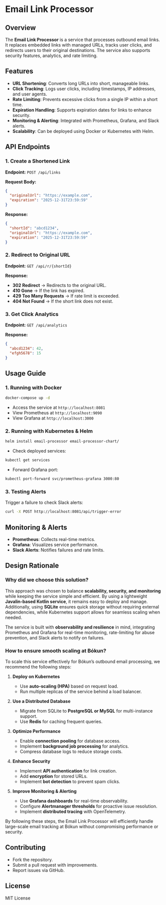 # Email Link Processor

## Overview

The **Email Link Processor** is a service that processes outbound email links. It replaces embedded links with managed URLs, tracks user clicks, and redirects users to their original destinations. The service also supports security features, analytics, and rate limiting.

## Features

- **URL Shortening**: Converts long URLs into short, manageable links.
- **Click Tracking**: Logs user clicks, including timestamps, IP addresses, and user agents.
- **Rate Limiting**: Prevents excessive clicks from a single IP within a short time.
- **Expiration Handling**: Supports expiration dates for links to enhance security.
- **Monitoring & Alerting**: Integrated with Prometheus, Grafana, and Slack alerts.
- **Scalability**: Can be deployed using Docker or Kubernetes with Helm.

## API Endpoints

### 1. Create a Shortened Link

**Endpoint:** `POST /api/links`

**Request Body:**

```json
{
  "originalUrl": "https://example.com",
  "expiration": "2025-12-31T23:59:59"
}
```

**Response:**

```json
{
  "shortId": "abcd1234",
  "originalUrl": "https://example.com",
  "expiration": "2025-12-31T23:59:59"
}
```

### 2. Redirect to Original URL

**Endpoint:** `GET /api/r/{shortId}`

**Response:**

- **302 Redirect** → Redirects to the original URL.
- **410 Gone** → If the link has expired.
- **429 Too Many Requests** → If rate limit is exceeded.
- **404 Not Found** → If the short link does not exist.

### 3. Get Click Analytics

**Endpoint:** `GET /api/analytics`

**Response:**

```json
{
  "abcd1234": 42,
  "efgh5678": 15
}
```

## Usage Guide

### 1. Running with Docker

```sh
docker-compose up -d
```

- Access the service at `http://localhost:8081`
- View Prometheus at `http://localhost:9090`
- View Grafana at `http://localhost:3000`

### 2. Running with Kubernetes & Helm

```sh
helm install email-processor email-processor-chart/
```

- Check deployed services:

```sh
kubectl get services
```

- Forward Grafana port:

```sh
kubectl port-forward svc/prometheus-grafana 3000:80
```

### 3. Testing Alerts

Trigger a failure to check Slack alerts:

```sh
curl -X POST http://localhost:8081/api/trigger-error
```

## Monitoring & Alerts

- **Prometheus**: Collects real-time metrics.
- **Grafana**: Visualizes service performance.
- **Slack Alerts**: Notifies failures and rate limits.

## Design Rationale

### Why did we choose this solution?
This approach was chosen to balance **scalability, security, and monitoring** while keeping the service simple and efficient. By using a lightweight **Javalin-based Kotlin service**, it remains easy to deploy and manage. Additionally, using **SQLite** ensures quick storage without requiring external dependencies, while Kubernetes support allows for seamless scaling when needed.

The service is built with **observability and resilience** in mind, integrating Prometheus and Grafana for real-time monitoring, rate-limiting for abuse prevention, and Slack alerts to notify on failures.

### How to ensure smooth scaling at Bókun?
To scale this service effectively for Bókun’s outbound email processing, we recommend the following steps:

1. **Deploy on Kubernetes**
   - Use **auto-scaling (HPA)** based on request load.
   - Run multiple replicas of the service behind a load balancer.

2. **Use a Distributed Database**
   - Migrate from SQLite to **PostgreSQL or MySQL** for multi-instance support.
   - Use **Redis** for caching frequent queries.

3. **Optimize Performance**
   - Enable **connection pooling** for database access.
   - Implement **background job processing** for analytics.
   - Compress database logs to reduce storage costs.

4. **Enhance Security**
   - Implement **API authentication** for link creation.
   - Add **encryption** for stored URLs.
   - Implement **bot detection** to prevent spam clicks.

5. **Improve Monitoring & Alerting**
   - Use **Grafana dashboards** for real-time observability.
   - Configure **Alertmanager thresholds** for proactive issue resolution.
   - Implement **distributed tracing** with OpenTelemetry.

By following these steps, the Email Link Processor will efficiently handle large-scale email tracking at Bókun without compromising performance or security.

## Contributing

- Fork the repository.
- Submit a pull request with improvements.
- Report issues via GitHub.

## License

MIT License

